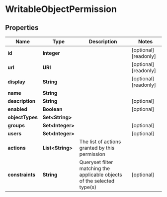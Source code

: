 

# WritableObjectPermission


## Properties

| Name | Type | Description | Notes |
|------------ | ------------- | ------------- | -------------|
|**id** | **Integer** |  |  [optional] [readonly] |
|**url** | **URI** |  |  [optional] [readonly] |
|**display** | **String** |  |  [optional] [readonly] |
|**name** | **String** |  |  |
|**description** | **String** |  |  [optional] |
|**enabled** | **Boolean** |  |  [optional] |
|**objectTypes** | **Set&lt;String&gt;** |  |  |
|**groups** | **Set&lt;Integer&gt;** |  |  [optional] |
|**users** | **Set&lt;Integer&gt;** |  |  [optional] |
|**actions** | **List&lt;String&gt;** | The list of actions granted by this permission |  |
|**constraints** | **String** | Queryset filter matching the applicable objects of the selected type(s) |  [optional] |



